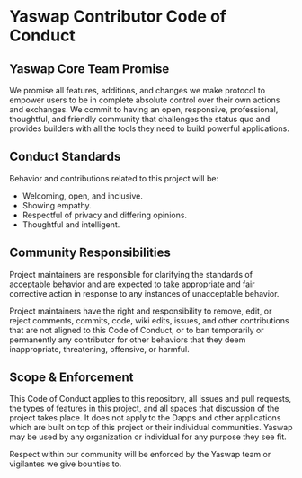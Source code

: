 # Yaswap Contributor Code of Conduct

## Yaswap Core Team Promise

We promise all features, additions, and changes we make protocol to empower users to be in complete absolute control over their own actions and exchanges. We commit to having an open, responsive, professional, thoughtful, and friendly community that challenges the status quo and provides builders with all the tools they need to build powerful applications.

## Conduct Standards

Behavior and contributions related to this project will be:
  * Welcoming, open, and inclusive.
  * Showing empathy.
  * Respectful of privacy and differing opinions.
  * Thoughtful and intelligent.

## Community Responsibilities
Project maintainers are responsible for clarifying the standards of acceptable behavior and are expected to take appropriate and fair corrective action in response to any instances of unacceptable behavior.

Project maintainers have the right and responsibility to remove, edit, or reject comments, commits, code, wiki edits, issues, and other contributions that are not aligned to this Code of Conduct, or to ban temporarily or permanently any contributor for other behaviors that they deem inappropriate, threatening, offensive, or harmful.

## Scope & Enforcement

This Code of Conduct applies to this repository, all issues and pull requests, the types of features in this project, and all spaces that discussion of the project takes place. It does not apply to the Dapps and other applications which are built on top of this project or their individual communities. Yaswap may be used by any organization or individual for any purpose they see fit.

Respect within our community will be enforced by the Yaswap team or vigilantes we give bounties to.
